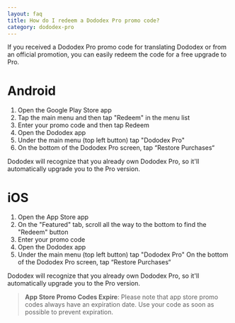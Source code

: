 ```yaml
---
layout: faq
title: How do I redeem a Dododex Pro promo code?
category: dododex-pro
---
```


If you received a Dododex Pro promo code for translating Dododex or from an official promotion, you can easily redeem the code for a free upgrade to Pro.

# Android
1. Open the Google Play Store app
1. Tap the main menu and then tap "Redeem" in the menu list
1. Enter your promo code and then tap Redeem
1. Open the Dododex app
1. Under the main menu (top left button) tap "Dododex Pro"
1. On the bottom of the Dododex Pro screen, tap “Restore Purchases“

Dododex will recognize that you already own Dododex Pro, so it'll automatically upgrade you to the Pro version.

# iOS
1. Open the App Store app
1. On the "Featured" tab, scroll all the way to the bottom to find the "Redeem" button
1. Enter your promo code
1. Open the Dododex app
1. Under the main menu (top left button) tap "Dododex Pro"
On the bottom of the Dododex Pro screen, tap “Restore Purchases“

Dododex will recognize that you already own Dododex Pro, so it'll automatically upgrade you to the Pro version.

> **App Store Promo Codes Expire**: Please note that app store promo codes always have an expiration date. Use your code as soon as possible to prevent expiration.